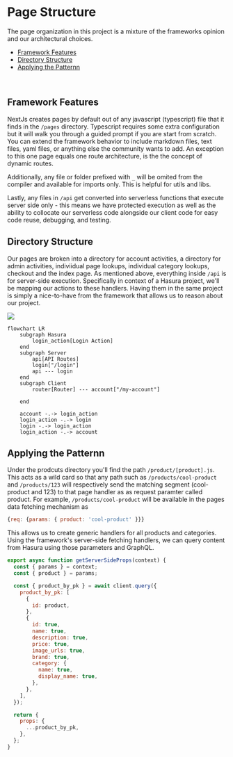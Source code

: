 # Page Structure

The page organization in this project is a mixture of the frameworks opinion and our architectural choices.

<!-- vscode-markdown-toc -->
* [Framework Features](#FrameworkFeatures)
* [Directory Structure](#DirectoryStructure)
* [Applying the Patternn](#ApplyingthePatternn)

<!-- vscode-markdown-toc-config
	numbering=false
	autoSave=true
	/vscode-markdown-toc-config -->
<!-- /vscode-markdown-toc --> 

## <a name='FrameworkFeatures'></a>Framework Features

NextJs creates pages by default out of any javascript (typescript) file that it finds in the `/pages` directory. Typescript requires some extra configuration but it will walk you through a guided prompt if you are start from scratch. You can extend the framework behavior to include markdown files, text files, yaml files, or anything else the community wants to add. An exception to this one page equals one route architecture, is the the concept of dynamic routes.

Additionally, any file or folder prefixed with `_` will be omited from the compiler and available for imports only. This is helpful for utils and libs.

Lastly, any files in `/api` get converted into serverless functions that execute server side only - this means we have protected execution as well as the ability to collocate our serverless code alongside our client code for easy code reuse, debugging, and testing.



## <a name='DirectoryStructure'></a>Directory Structure

Our pages are broken into a directory for account activities, a directory for admin activities, indiviidual page lookups, individual category lookups, checkout and the index page. As mentioned above, everything inside `/api` is for server-side execution. Specifically in context of a Hasura project, we'll be mapping our actions to these handlers. Having them in the same project is simply a nice-to-have from the framework that allows us to reason about our project.

[![](https://mermaid.ink/img/eyJjb2RlIjoiZmxvd2NoYXJ0IExSXG4gICAgc3ViZ3JhcGggSGFzdXJhXG4gICAgICAgIGxvZ2luX2FjdGlvbltMb2dpbiBBY3Rpb25dXG4gICAgZW5kXG4gICAgc3ViZ3JhcGggU2VydmVyXG4gICAgICAgIGFwaVtBUEkgUm91dGVzXVxuICAgICAgICBsb2dpbltcIi9sb2dpblwiXVxuICAgICAgICBhcGkgLS0tIGxvZ2luXG4gICAgZW5kXG4gICAgc3ViZ3JhcGggQ2xpZW50XG4gICAgICAgIHJvdXRlcltSb3V0ZXJdIC0tLSBhY2NvdW50W1wiL215LWFjY291bnRcIl1cbiAgICAgICAgXG4gICAgZW5kXG4gICAgXG4gICAgYWNjb3VudCAtLi0-IGxvZ2luX2FjdGlvblxuICAgIGxvZ2luX2FjdGlvbiAtLi0-IGxvZ2luXG4gICAgbG9naW4gLS4tPiBsb2dpbl9hY3Rpb25cbiAgICBsb2dpbl9hY3Rpb24gLS4tPiBhY2NvdW50IiwibWVybWFpZCI6e30sInVwZGF0ZUVkaXRvciI6ZmFsc2V9)](https://mermaid-js.github.io/mermaid-live-editor/#/edit/eyJjb2RlIjoiZmxvd2NoYXJ0IExSXG4gICAgc3ViZ3JhcGggSGFzdXJhXG4gICAgICAgIGxvZ2luX2FjdGlvbltMb2dpbiBBY3Rpb25dXG4gICAgZW5kXG4gICAgc3ViZ3JhcGggU2VydmVyXG4gICAgICAgIGFwaVtBUEkgUm91dGVzXVxuICAgICAgICBsb2dpbltcIi9sb2dpblwiXVxuICAgICAgICBhcGkgLS0tIGxvZ2luXG4gICAgZW5kXG4gICAgc3ViZ3JhcGggQ2xpZW50XG4gICAgICAgIHJvdXRlcltSb3V0ZXJdIC0tLSBhY2NvdW50W1wiL215LWFjY291bnRcIl1cbiAgICAgICAgXG4gICAgZW5kXG4gICAgXG4gICAgYWNjb3VudCAtLi0-IGxvZ2luX2FjdGlvblxuICAgIGxvZ2luX2FjdGlvbiAtLi0-IGxvZ2luXG4gICAgbG9naW4gLS4tPiBsb2dpbl9hY3Rpb25cbiAgICBsb2dpbl9hY3Rpb24gLS4tPiBhY2NvdW50IiwibWVybWFpZCI6e30sInVwZGF0ZUVkaXRvciI6ZmFsc2V9)

```mermaid
flowchart LR
    subgraph Hasura
        login_action[Login Action]
    end
    subgraph Server
        api[API Routes]
        login["/login"]
        api --- login
    end
    subgraph Client
        router[Router] --- account["/my-account"]
        
    end
    
    account -.-> login_action
    login_action -.-> login
    login -.-> login_action
    login_action -.-> account
```


## <a name='ApplyingthePatternn'></a>Applying the Patternn
 
 Under the prodcuts directory you'll find the path `/product/[product].js`. This acts as a wild card so that any path such as `/products/cool-product` and `/products/123` will respectively send the matching segment (cool-product and 123) to that page handler as as request paramter called product. For example, `/products/cool-product` will be available in the pages data fetching mechanism as
```js
{req: {params: { product: 'cool-product' }}}
```

This allows us to create generic handlers for all products and categories. Using the framework's server-side fetching handlers, we can query content from Hasura using those parameters and GraphQL.

```js
export async function getServerSideProps(context) {
  const { params } = context;
  const { product } = params;

  const { product_by_pk } = await client.query({
    product_by_pk: [
      {
        id: product,
      },
      {
        id: true,
        name: true,
        description: true,
        price: true,
        image_urls: true,
        brand: true,
        category: {
          name: true,
          display_name: true,
        },
      },
    ],
  });

  return {
    props: {
      ...product_by_pk,
    },
  };
}
```